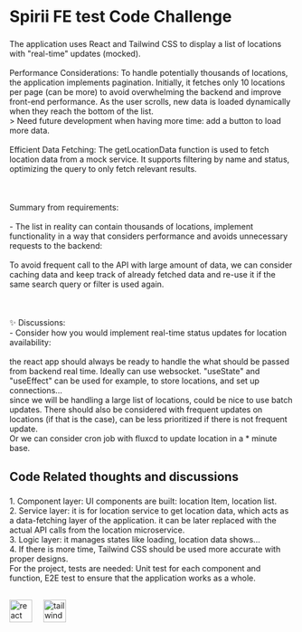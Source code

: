 <h1 align="left">Spirii FE test Code Challenge</h1>

###

<p align="left">The application uses React and Tailwind CSS to display a list of locations with "real-time" updates (mocked).<br><br>Performance Considerations: To handle potentially thousands of locations, the application implements pagination. Initially, it fetches only 10 locations per page (can be more) to avoid overwhelming the backend and improve front-end performance. As the user scrolls, new data is loaded dynamically when they reach the bottom of the list. <br>> Need future development when having more time: add a button to load more data.<br><br>Efficient Data Fetching: The getLocationData function is used to fetch location data from a mock service. It supports filtering by name and status, optimizing the query to only fetch relevant results.<br><br><br><br>Summary from requirements:<br><br>- The list in reality can contain thousands of locations, implement functionality in a way that considers performance and avoids unnecessary requests to the backend:<br><br>To avoid frequent call to the API with large amount of data, we can consider caching data and keep track of already fetched data and re-use it if the same search query or filter is used again.<br><br><br><br>✨ Discussions:<br>- Consider how you would implement real-time status updates for location availability:<br><br>the react app should always be ready to handle the what should be passed from backend real time. Ideally can use websocket. "useState" and "useEffect" can be used for example, to store locations, and set up connections...<br>since we will be handling a large list of locations, could be nice to use batch updates. There should also be considered with frequent updates on locations (if that is the case), can be less prioritized if there is not frequent update.<br>Or we can consider cron job with fluxcd to update location in a * minute base.</p>

###

<h2 align="left">Code Related thoughts and discussions</h2>

###

<p align="left">1. Component layer: UI components are built: location Item, location list.<br>2. Service layer: it is for location service to get location data, which acts as a data-fetching layer of the application. it can be later replaced with the actual API calls from the location microservice.<br>3. Logic layer: it manages states like loading, location data shows...<br>4. If there is more time, Tailwind CSS should be used more accurate with proper designs. <br> For the project, tests are needed: Unit test for each component and function, E2E test to ensure that the application works as a whole.</p>

###

<h2 align="left"></h2>

###

<div align="left">
  <img src="https://cdn.jsdelivr.net/gh/devicons/devicon/icons/react/react-original.svg" height="40" alt="react logo"  />
  <img width="12" />
  <img src="https://cdn.jsdelivr.net/gh/devicons/devicon/icons/tailwindcss/tailwindcss-original-wordmark.svg" height="40" alt="tailwindcss logo"  />
</div>

###
